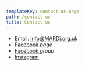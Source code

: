 ```yaml
---
templateKey: contact-us-page
path: /contact-us
title: Contact us
---
```

* Email: [info@MARDi.org.uk](mailto:info@MARDi.org.uk)
* [Facebook ](https://www.facebook.com/MARDi.france2019/?ref=bookmarks)*page*
* [Facebook ](https://www.facebook.com/groups/639221036512761/)*group*
* [Instagram](https://www.instagram.com/mardi.france2019/)
